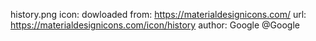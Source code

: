 history.png icon:
dowloaded from: https://materialdesignicons.com/
url: https://materialdesignicons.com/icon/history
author: Google @Google 

